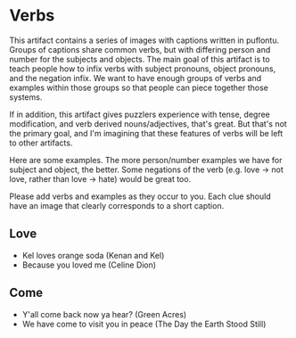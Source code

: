 # Verbs

This artifact contains a series of images with captions written in puflontu. Groups of captions share common verbs, but with differing person and number for the subjects and objects. The main goal of this artifact is to teach people how to infix verbs with subject pronouns, object pronouns, and the negation infix. We want to have enough groups of verbs and examples within those groups so that people can piece together those systems. 

If in addition, this artifact gives puzzlers experience with tense, degree modification, and verb derived nouns/adjectives, that's great. But that's not the primary goal, and I'm imagining that these features of verbs will be left to other artifacts.  

Here are some examples. The more person/number examples we have for subject and object, the better. Some negations of the verb (e.g. love -> not love, rather than love -> hate) would be great too. 

Please add verbs and examples as they occur to you. Each clue should have an image that clearly corresponds to a short caption. 


## Love

* Kel loves orange soda (Kenan and Kel)
* Because you loved me (Celine Dion)

## Come
* Y'all come back now ya hear? (Green Acres)
* We have come to visit you in peace (The Day the Earth Stood Still)




